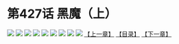 # 第427话 黑魔（上）
![](https://mhpic.xiaomingtaiji.net/comic/D/斗破苍穹拆分版/427话/1.jpg-zymk.middle.webp)
![](https://mhpic.xiaomingtaiji.net/comic/D/斗破苍穹拆分版/427话/2.jpg-zymk.middle.webp)
![](https://mhpic.xiaomingtaiji.net/comic/D/斗破苍穹拆分版/427话/3.jpg-zymk.middle.webp)
![](https://mhpic.xiaomingtaiji.net/comic/D/斗破苍穹拆分版/427话/4.jpg-zymk.middle.webp)
![](https://mhpic.xiaomingtaiji.net/comic/D/斗破苍穹拆分版/427话/5.jpg-zymk.middle.webp)
![](https://mhpic.xiaomingtaiji.net/comic/D/斗破苍穹拆分版/427话/6.jpg-zymk.middle.webp)
![](https://mhpic.xiaomingtaiji.net/comic/D/斗破苍穹拆分版/427话/7.jpg-zymk.middle.webp)
![](https://mhpic.xiaomingtaiji.net/comic/D/斗破苍穹拆分版/427话/8.jpg-zymk.middle.webp)
![](https://mhpic.xiaomingtaiji.net/comic/D/斗破苍穹拆分版/427话/9.jpg-zymk.middle.webp)
[【上一章】](./426.md)
[【目录】](./README.md)
[【下一章】](./428.md)
